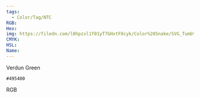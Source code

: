 ```yaml
---
tags:
  - Color/Tag/NTC
RGB:
Hex:
img: https://filedn.com/l0hpzxl1f01yT7GHxtF8cyk/Color%20Snake/SVG_Tumb%20Mass%20No%20Name/495400.svg
CMYK:
HSL:
Name:
---
```

Verdun Green
```palette
#495400
```
RGB
